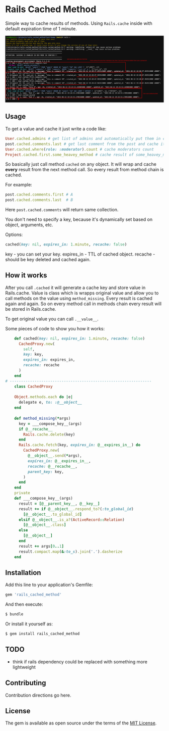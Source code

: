 # Rails Cached Method

Simple way to cache results of methods. Using `Rails.cache` inside with default expiration time of 1 minute.

![Demo](docs/rails_cached_method.png)

## Usage

To get a value and cache it just write a code like:

```ruby
User.cached.admins # get list of admins and automatically put them in cache with 1 minute TTL
post.cached.comments.last # get last comment from the post and cache it
User.cached.where(role: :moderator).count # cache moderators count
Project.cached.first.some_heavey_method # cache result of some_heavey_method for first Project (if first is Project.first)
```

So basically just call method `cached` on any object. It will wrap and cache **every** result from the next method call. So every result from method chain is cached.

For example:

```ruby
post.cached.comments.first # A
post.cached.comments.last  # B
```

Here `post.cached.comments` will return same collection.

You don't need to specify a key, because it's dynamically set based on object, arguments, etc.

Options:

```ruby
cached(key: nil, expires_in: 1.minute, recache: false)
```

key - you can set your key.
expires_in - TTL of cached object.
recache - should be key deleted and cached again.

## How it works

After you call `.cached` it will generate a cache key and store value in Rails.cache. Value is class which is wrapps original value and allow you to call methods on the value using `method_missing`. Every result is cached again and again. So on every method call in methods chain every result will be stored in Rails.cache.

To get original value you can call `.__value__`.

Some pieces of code to show you how it works:

```ruby
    def cached(key: nil, expires_in: 1.minute, recache: false)
      CachedProxy.new(
        self,
        key: key,
        expires_in: expires_in,
        recache: recache
      )
    end
# ---------------------------------------------------------------
    class CachedProxy

    Object.methods.each do |e|
      delegate e, to: :@__object__
    end
    
    def method_missing(*args)
      key = ___compose_key__(args)
      if @__recache__
        Rails.cache.delete(key)
      end
      Rails.cache.fetch(key, expires_in: @__expires_in__) do
        CachedProxy.new(
          @__object__.send(*args),
          expires_in: @__expires_in__,
          recache: @__recache__,
          parent_key: key,
        )
      end
    end    
    private
    def ___compose_key__(args)
      result = [@__parent_key__, @__key__]
      result += if @__object__.respond_to?(:to_global_id)
        [@__object__.to_global_id]
      elsif @__object__.is_a?(ActiveRecord::Relation)
        [@__object__.class]
      else
        [@__object__]
      end
      result += args[0..1]
      result.compact.map(&:to_s).join('.').dasherize
    end
```    

## Installation
Add this line to your application's Gemfile:

```ruby
gem 'rails_cached_method'
```

And then execute:
```bash
$ bundle
```

Or install it yourself as:
```bash
$ gem install rails_cached_method
```

## TODO

- think if rails dependency could be replaced with something more lightweight

## Contributing
Contribution directions go here.

## License
The gem is available as open source under the terms of the [MIT License](https://opensource.org/licenses/MIT).

